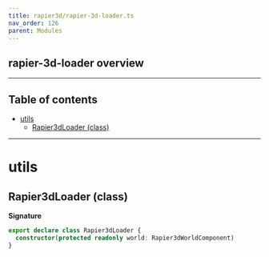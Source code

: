 ```yaml
---
title: rapier3d/rapier-3d-loader.ts
nav_order: 126
parent: Modules
---
```


## rapier-3d-loader overview

---

<h2 class="text-delta">Table of contents</h2>

- [utils](#utils)
  - [Rapier3dLoader (class)](#rapier3dloader-class)

---

# utils

## Rapier3dLoader (class)

**Signature**

```ts
export declare class Rapier3dLoader {
  constructor(protected readonly world: Rapier3dWorldComponent)
}
```
